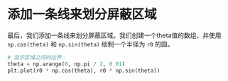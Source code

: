 # 添加一条线来划分屏蔽区域

最后，我们添加一条线来划分屏蔽区域。我们创建一个theta值的数组，并使用 `np.cos(theta)` 和 `np.sin(theta)` 绘制一个半径为 `r0` 的圆。

```python
# 显示区域之间的边界：
theta = np.arange(0, np.pi / 2, 0.01)
plt.plot(r0 * np.cos(theta), r0 * np.sin(theta))
```
